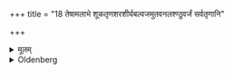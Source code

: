 +++
title = "18 तेषामलाभे शूकतृणशरशीर्यबल्वजमुतवनलश्ण्ठुवर्जं सर्वतृणानि"

+++

<details><summary>मूलम्</summary>

तेषामलाभे शूकतृणशरशीर्यबल्वजमुतवनलश्ण्ठुवर्जं सर्वतृणानि १८
</details>

<details><summary>Oldenberg</summary>

18. If that (i.e. Kuśa grass) cannot be obtained, (he may take) any kind of grass, with the exception of Śūka grass, of Saccharum reed, of such grass as is apt to break, of Balbaja grass, of Mutava, of Amphidonax reed, of Śuṇṭha.
</details>
